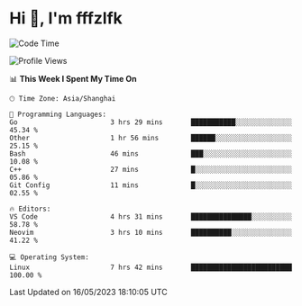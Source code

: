 # Hi 👋, I'm fffzlfk

<!--START_SECTION:waka-->
![Code Time](http://img.shields.io/badge/Code%20Time-208%20hrs%2053%20mins-blue)

![Profile Views](http://img.shields.io/badge/Profile%20Views-1-blue)

📊 **This Week I Spent My Time On** 

```text
🕑︎ Time Zone: Asia/Shanghai

💬 Programming Languages: 
Go                       3 hrs 29 mins       ███████████░░░░░░░░░░░░░░   45.34 % 
Other                    1 hr 56 mins        ██████░░░░░░░░░░░░░░░░░░░   25.15 % 
Bash                     46 mins             ███░░░░░░░░░░░░░░░░░░░░░░   10.08 % 
C++                      27 mins             █░░░░░░░░░░░░░░░░░░░░░░░░   05.86 % 
Git Config               11 mins             █░░░░░░░░░░░░░░░░░░░░░░░░   02.55 % 

🔥 Editors: 
VS Code                  4 hrs 31 mins       ███████████████░░░░░░░░░░   58.78 % 
Neovim                   3 hrs 10 mins       ██████████░░░░░░░░░░░░░░░   41.22 % 

💻 Operating System: 
Linux                    7 hrs 42 mins       █████████████████████████   100.00 % 
```


 Last Updated on 16/05/2023 18:10:05 UTC
<!--END_SECTION:waka-->
